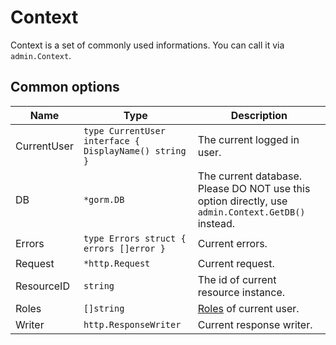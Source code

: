 # Context

Context is a set of commonly used informations. You can call it via `admin.Context`.

## Common options

| Name | Type | Description |
| --- | --- | --- |
| CurrentUser | `type CurrentUser interface { DisplayName() string }` | The current logged in user. |
| DB | `*gorm.DB` | The current database. Please DO NOT use this option directly, use `admin.Context.GetDB()` instead. |
| Errors | `type Errors struct { errors []error }` | Current errors.  |
| Request | `*http.Request` | Current request. |
| ResourceID | `string` | The id of current resource instance. |
| Roles | `[]string` | [Roles](../plugins/roles.md) of current user. |
| Writer | `http.ResponseWriter` | Current response writer. |
